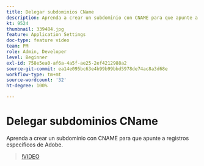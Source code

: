 ```yaml
---
title: Delegar subdominios CName
description: Aprenda a crear un subdominio con CNAME para que apunte a registros específicos de Adobe.
kt: 9524
thumbnail: 339484.jpg
feature: Application Settings
doc-type: feature video
team: PM
role: Admin, Developer
level: Beginner
exl-id: 758e5ea0-af6a-4a5f-ae25-2ef4212988a2
source-git-commit: ea14e095bc63e4b99b99bbd5978de74ac8a3d68e
workflow-type: tm+mt
source-wordcount: '32'
ht-degree: 100%

---
```


# Delegar subdominios CName

Aprenda a crear un subdominio con CNAME para que apunte a registros específicos de Adobe.

>[!VIDEO](https://video.tv.adobe.com/v/339484?quality=12)
